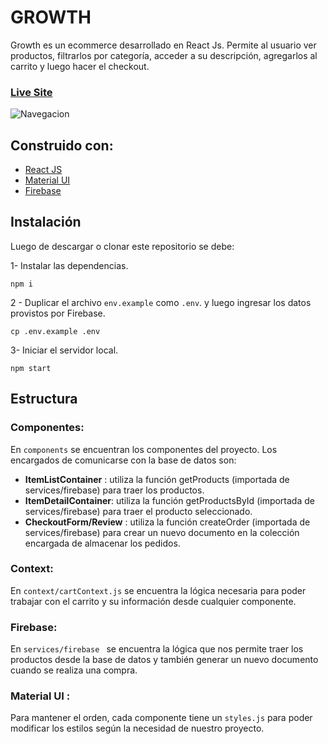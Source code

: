 # GROWTH

Growth es un ecommerce desarrollado en React Js. Permite al usuario ver productos, filtrarlos por categoría, acceder a su descripción, agregarlos al carrito y luego hacer el checkout.

### [Live Site](https://stupefied-goldberg-fe655e.netlify.app/)

![Navegacion](https://i.ibb.co/S6z1f0S/gifnav.gif)

## Construido con:

- [React JS](https://es.reactjs.org)
- [Material UI](https://mui.com/)
- [Firebase](https://firebase.google.com/)

## Instalación

Luego de descargar o clonar este repositorio se debe:

1- Instalar las dependencias.

```
npm i
```

2 - Duplicar el archivo `env.example` como `.env`. y luego ingresar los datos provistos por Firebase.

```
cp .env.example .env
```

3- Iniciar el servidor local.

```
npm start
```

## Estructura

### Componentes:

En `components` se encuentran los componentes del proyecto. Los encargados de comunicarse con la base de datos son:

- **ItemListContainer** : utiliza la función getProducts (importada de services/firebase) para traer los productos.
- **ItemDetailContainer**: utiliza la función getProductsById (importada de services/firebase) para traer el producto seleccionado.
- **CheckoutForm/Review** : utiliza la función createOrder (importada de services/firebase) para crear un nuevo documento en la colección encargada de almacenar los pedidos.

### Context:

En `context/cartContext.js` se encuentra la lógica necesaria para poder trabajar con el carrito y su información desde cualquier componente.

### Firebase:

En `services/firebase ` se encuentra la lógica que nos permite traer los productos desde la base de datos y también generar un nuevo documento cuando se realiza una compra.

### Material UI :

Para mantener el orden, cada componente tiene un `styles.js` para poder modificar los estilos según la necesidad de nuestro proyecto.
